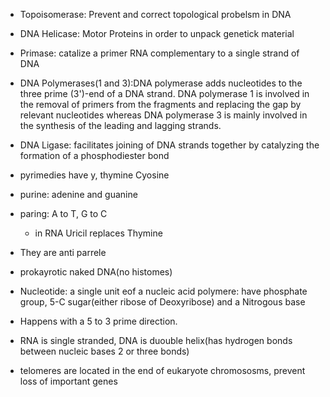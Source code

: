  - Topoisomerase: Prevent and correct topological probelsm in DNA 
 - DNA Helicase: Motor Proteins in order to unpack genetick material
 - Primase: catalize a primer RNA complementary to a single strand of DNA 
 - DNA Polymerases(1 and 3):DNA polymerase adds nucleotides to the three prime (3')-end of a DNA strand. DNA polymerase 1 is involved in the removal of primers from the fragments and replacing the gap by relevant nucleotides whereas DNA polymerase 3 is mainly involved in the synthesis of the leading and lagging strands.  
 - DNA Ligase: facilitates  joining of DNA strands together by catalyzing the formation of a phosphodiester bond

 - pyrimedies have y, thymine Cyosine
 - purine: adenine and guanine
 - paring: A to T, G to C
	 - in RNA Uricil replaces Thymine
 - They are anti parrele
 - prokayrotic naked DNA(no histomes)
 - Nucleotide: a single unit eof a nucleic acid polymere: have phosphate group, 5-C sugar(either ribose of Deoxyribose) and a Nitrogous base
 - Happens with a 5 to 3 prime direction.
 - RNA is single stranded, DNA is duouble helix(has hydrogen bonds between nucleic bases 2 or three bonds)
 - telomeres are located in the end of eukaryote chromososms, prevent loss of important genes


<!--stackedit_data:
eyJoaXN0b3J5IjpbMzU4NjUzODkxLC05MDI3NDAwOSw5MTkzNz
c2NTIsLTIwODYxODI1NTYsNDUyMjQ2NTIyLC0yMDg4NzQ2NjEy
XX0=
-->